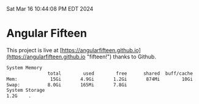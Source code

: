 Sat Mar 16 10:44:08 PM EDT 2024

# Angular Fifteen


This project is live at [https://angularfifteen.github.io](https://angularfifteen.github.io "fifteen!") thanks to Github.

```bash
System Memory
               total        used        free      shared  buff/cache   available
Mem:            15Gi       4.9Gi       1.2Gi       874Mi        10Gi        10Gi
Swap:          8.0Gi       165Mi       7.8Gi
System Storage
1.2G	.
```
```bash
